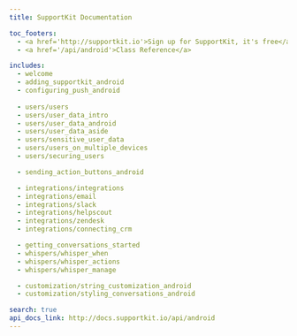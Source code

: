 ```yaml
---
title: SupportKit Documentation

toc_footers:
  - <a href='http://supportkit.io'>Sign up for SupportKit, it's free</a>
  - <a href='/api/android'>Class Reference</a>

includes:
  - welcome
  - adding_supportkit_android
  - configuring_push_android
  
  - users/users
  - users/user_data_intro
  - users/user_data_android
  - users/user_data_aside 
  - users/sensitive_user_data
  - users/users_on_multiple_devices
  - users/securing_users

  - sending_action_buttons_android

  - integrations/integrations
  - integrations/email
  - integrations/slack
  - integrations/helpscout
  - integrations/zendesk
  - integrations/connecting_crm

  - getting_conversations_started
  - whispers/whisper_when
  - whispers/whisper_actions
  - whispers/whisper_manage

  - customization/string_customization_android
  - customization/styling_conversations_android

search: true
api_docs_link: http://docs.supportkit.io/api/android
---
```

